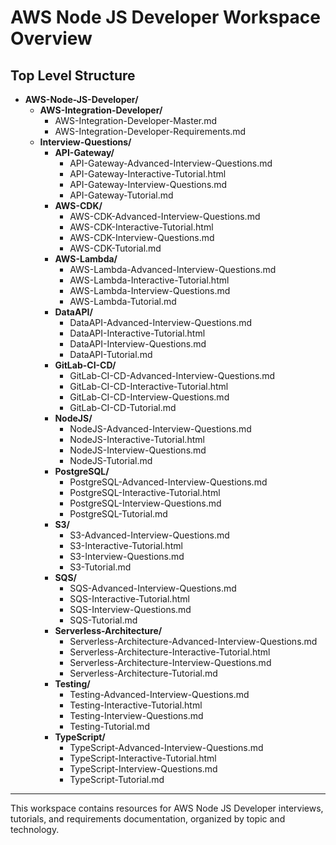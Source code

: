 # AWS Node JS Developer Workspace Overview

## Top Level Structure

- **AWS-Node-JS-Developer/**
  - **AWS-Integration-Developer/**
    - AWS-Integration-Developer-Master.md
    - AWS-Integration-Developer-Requirements.md
  - **Interview-Questions/**
    - **API-Gateway/**
      - API-Gateway-Advanced-Interview-Questions.md
      - API-Gateway-Interactive-Tutorial.html
      - API-Gateway-Interview-Questions.md
      - API-Gateway-Tutorial.md
    - **AWS-CDK/**
      - AWS-CDK-Advanced-Interview-Questions.md
      - AWS-CDK-Interactive-Tutorial.html
      - AWS-CDK-Interview-Questions.md
      - AWS-CDK-Tutorial.md
    - **AWS-Lambda/**
      - AWS-Lambda-Advanced-Interview-Questions.md
      - AWS-Lambda-Interactive-Tutorial.html
      - AWS-Lambda-Interview-Questions.md
      - AWS-Lambda-Tutorial.md
    - **DataAPI/**
      - DataAPI-Advanced-Interview-Questions.md
      - DataAPI-Interactive-Tutorial.html
      - DataAPI-Interview-Questions.md
      - DataAPI-Tutorial.md
    - **GitLab-CI-CD/**
      - GitLab-CI-CD-Advanced-Interview-Questions.md
      - GitLab-CI-CD-Interactive-Tutorial.html
      - GitLab-CI-CD-Interview-Questions.md
      - GitLab-CI-CD-Tutorial.md
    - **NodeJS/**
      - NodeJS-Advanced-Interview-Questions.md
      - NodeJS-Interactive-Tutorial.html
      - NodeJS-Interview-Questions.md
      - NodeJS-Tutorial.md
    - **PostgreSQL/**
      - PostgreSQL-Advanced-Interview-Questions.md
      - PostgreSQL-Interactive-Tutorial.html
      - PostgreSQL-Interview-Questions.md
      - PostgreSQL-Tutorial.md
    - **S3/**
      - S3-Advanced-Interview-Questions.md
      - S3-Interactive-Tutorial.html
      - S3-Interview-Questions.md
      - S3-Tutorial.md
    - **SQS/**
      - SQS-Advanced-Interview-Questions.md
      - SQS-Interactive-Tutorial.html
      - SQS-Interview-Questions.md
      - SQS-Tutorial.md
    - **Serverless-Architecture/**
      - Serverless-Architecture-Advanced-Interview-Questions.md
      - Serverless-Architecture-Interactive-Tutorial.html
      - Serverless-Architecture-Interview-Questions.md
      - Serverless-Architecture-Tutorial.md
    - **Testing/**
      - Testing-Advanced-Interview-Questions.md
      - Testing-Interactive-Tutorial.html
      - Testing-Interview-Questions.md
      - Testing-Tutorial.md
    - **TypeScript/**
      - TypeScript-Advanced-Interview-Questions.md
      - TypeScript-Interactive-Tutorial.html
      - TypeScript-Interview-Questions.md
      - TypeScript-Tutorial.md

---

This workspace contains resources for AWS Node JS Developer interviews, tutorials, and requirements documentation, organized by topic and technology.